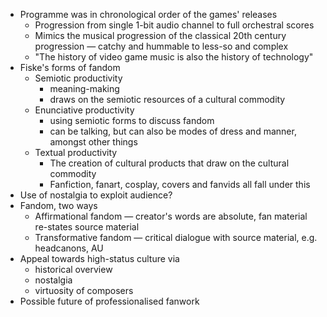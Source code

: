 - Programme was in chronological order of the games' releases
	- Progression from single 1-bit audio channel to full orchestral scores
	- Mimics the musical progression of the classical 20th century progression — catchy and hummable to less-so and complex
	- "The history of video game music is also the history of technology"
- Fiske's forms of fandom
	- Semiotic productivity
		- meaning-making
		- draws on the semiotic resources of a cultural commodity
	- Enunciative productivity
		- using semiotic forms to discuss fandom
		- can be talking, but can also be modes of dress and manner, amongst other things
	- Textual productivity
		- The creation of cultural products that draw on the cultural commodity
		- Fanfiction, fanart, cosplay, covers and fanvids all fall under this
- Use of nostalgia to exploit audience?
- Fandom, two ways
	- Affirmational fandom — creator's words are absolute, fan material re-states source material
	- Transformative fandom — critical dialogue with source material, e.g. headcanons, AU
- Appeal towards high-status culture via
	- historical overview
	- nostalgia
	- virtuosity of composers
- Possible future of professionalised fanwork